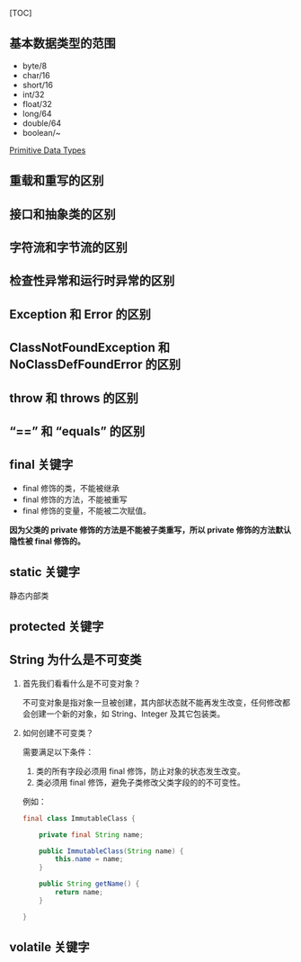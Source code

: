[TOC]



## 基本数据类型的范围

- byte/8
- char/16
- short/16
- int/32
- float/32
- long/64
- double/64
- boolean/~

[Primitive Data Types](https://docs.oracle.com/javase/tutorial/java/nutsandbolts/datatypes.html)

## 重载和重写的区别

## 接口和抽象类的区别

## 字符流和字节流的区别

## 检查性异常和运行时异常的区别

## Exception 和 Error 的区别

## ClassNotFoundException 和 NoClassDefFoundError 的区别

## throw 和 throws 的区别

## “==” 和 “equals” 的区别

## final 关键字

- final 修饰的类，不能被继承
- final 修饰的方法，不能被重写
- final 修饰的变量，不能被二次赋值。

**因为父类的 private 修饰的方法是不能被子类重写，所以 private 修饰的方法默认隐性被 final 修饰的。**

## static 关键字

静态内部类

## protected 关键字

## String 为什么是不可变类

1. 首先我们看看什么是不可变对象？

   不可变对象是指对象一旦被创建，其内部状态就不能再发生改变，任何修改都会创建一个新的对象，如 String、Integer 及其它包装类。

2. 如何创建不可变类？

   需要满足以下条件：

   1. 类的所有字段必须用 final 修饰，防止对象的状态发生改变。
   2. 类必须用 final 修饰，避免子类修改父类字段的的不可变性。

   例如：

   ```java
   final class ImmutableClass {
   
       private final String name;
   
       public ImmutableClass(String name) {
           this.name = name;
       }
   
       public String getName() {
           return name;
       }
   
   }
   ```

   

## volatile 关键字

   

   

   

   